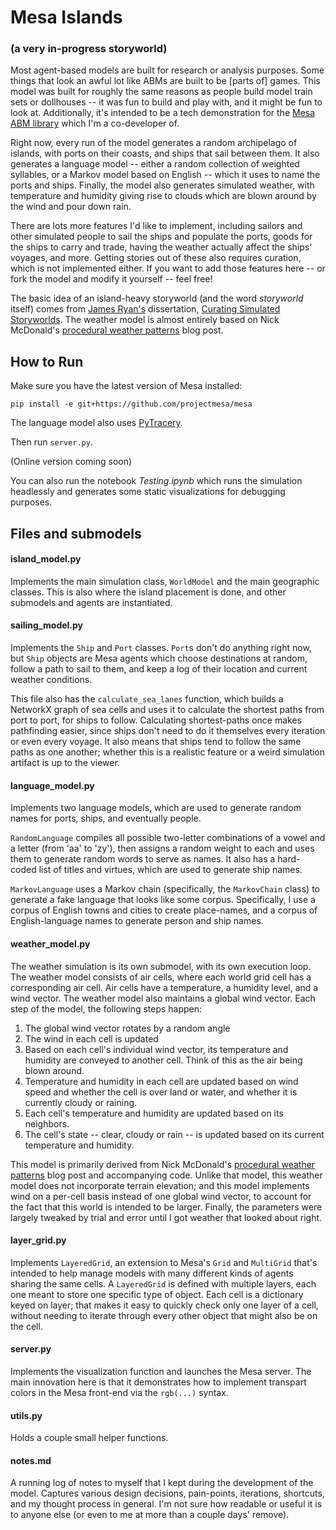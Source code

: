 # Mesa Islands
### (a very in-progress storyworld)

Most agent-based models are built for research or analysis purposes. Some things that look an awful lot like ABMs are built to be [parts of] games. This model was built for roughly the same reasons as people build model train sets or dollhouses -- it was fun to build and play with, and it might be fun to look at. Additionally, it's intended to be a tech demonstration for the [Mesa ABM library](https://github.com/projectmesa/mesa) which I'm a co-developer of.

Right now, every run of the model generates a random archipelago of islands, with ports on their coasts, and ships that sail between them. It also generates a language model -- either a random collection of weighted syllables, or a Markov model based on English -- which it uses to name the ports and ships. Finally, the model also generates simulated weather, with temperature and humidity giving rise to clouds which are blown around by the wind and pour down rain. 

There are lots more features I'd like to implement, including sailors and other simulated people to sail the ships and populate the ports, goods for the ships to carry and trade, having the weather actually affect the ships' voyages, and more. Getting stories out of these also requires curation, which is not implemented either. If you want to add those features here -- or fork the model and modify it yourself -- feel free!

The basic idea of an island-heavy storyworld (and the word *storyworld* itself) comes from [James Ryan's](https://www.jamesryan.world/) dissertation, [Curating Simulated Storyworlds](https://www.researchgate.net/publication/330855103_Curating_Simulated_Storyworlds). The weather model is almost entirely based on Nick McDonald's [procedural weather patterns](https://weigert.vsos.ethz.ch/2018/07/10/procedural-weather-patterns/) blog post.

## How to Run

Make sure you have the latest version of Mesa installed:

```
pip install -e git+https://github.com/projectmesa/mesa
```
The language model also uses [PyTracery](https://github.com/aparrish/pytracery).

Then run `server.py`.

(Online version coming soon)

You can also run the notebook *Testing.ipynb* which runs the simulation headlessly and generates some static visualizations for debugging purposes.

## Files and submodels

#### island_model.py

Implements the main simulation class, `WorldModel` and the main geographic classes. This is also where the island placement is done, and other submodels and agents are instantiated.

#### sailing_model.py

Implements the `Ship` and `Port` classes. `Port`s don't do anything right now, but `Ship` objects are Mesa agents which choose destinations at random, follow a path to sail to them, and keep a log of their location and current weather conditions. 

This file also has the `calculate_sea_lanes` function, which builds a NetworkX graph of sea cells and uses it to calculate the shortest paths from port to port, for ships to follow. Calculating shortest-paths once makes pathfinding easier, since ships don't need to do it themselves every iteration or even every voyage. It also means that ships tend to follow the same paths as one another; whether this is a realistic feature or a weird simulation artifact is up to the viewer.

#### language_model.py

Implements two language models, which are used to generate random names for ports, ships, and eventually people. 

`RandomLanguage` compiles all possible two-letter combinations of a vowel and a letter (from 'aa' to 'zy'), then assigns a random weight to each and uses them to generate random words to serve as names. It also has a hard-coded list of titles and virtues, which are used to generate ship names. 

`MarkovLanguage` uses a Markov chain (specifically, the `MarkovChain` class) to generate a fake language that looks like some corpus. Specifically, I use a corpus of English towns and cities to create place-names, and a corpus of English-language names to generate person and ship names.

#### weather_model.py

The weather simulation is its own submodel, with its own execution loop. The weather model consists of air cells, where each world grid cell has a corresponding air cell. Air cells have a temperature, a humidity level, and a wind vector. The weather model also maintains a global wind vector. Each step of the model, the following steps happen:

1. The global wind vector rotates by a random angle
2. The wind in each cell is updated
3. Based on each cell's individual wind vector, its temperature and humidity are conveyed to another cell. Think of this as the air being blown around.
4. Temperature and humidity in each cell are updated based on wind speed and whether the cell is over land or water, and whether it is currently cloudy or raining.
5. Each cell's temperature and humidity are updated based on its neighbors.
6. The cell's state -- clear, cloudy or rain -- is updated based on its current temperature and humidity.

This model is primarily derived from Nick McDonald's [procedural weather patterns](https://weigert.vsos.ethz.ch/2018/07/10/procedural-weather-patterns/) blog post and accompanying code. Unlike that model, this weather model does not incorporate terrain elevation; and this model implements wind on a per-cell basis instead of one global wind vector, to account for the fact that this world is intended to be larger. Finally, the parameters were largely tweaked by trial and error until I got weather that looked about right.

#### layer_grid.py

Implements `LayeredGrid`, an extension to Mesa's `Grid` and `MultiGrid` that's intended to help manage models with many different kinds of agents sharing the same cells. A `LayeredGrid` is defined with multiple layers, each one meant to store one specific type of object. Each cell is a dictionary keyed on layer; that makes it easy to quickly check only one layer of a cell, without needing to iterate through every other object that might also be on the cell.

#### server.py

Implements the visualization function and launches the Mesa server. The main innovation here is that it demonstrates how to implement transpart colors in the Mesa front-end via the `rgb(...)` syntax. 

#### utils.py

Holds a couple small helper functions.

#### notes.md

A running log of notes to myself that I kept during the development of the model. Captures various design decisions, pain-points, iterations, shortcuts, and my thought process in general. I'm not sure how readable or useful it is to anyone else (or even to me at more than a couple days' remove).